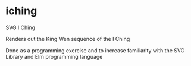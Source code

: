 # iching

SVG I Ching

Renders out the King Wen sequence of the I Ching

Done as a programming exercise and to increase familiarity with the SVG Library and Elm programming language
